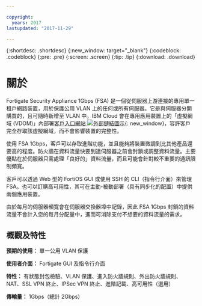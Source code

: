 ```yaml
---

copyright:
  years: 2017
lastupdated: "2017-11-29"

---
```


{:shortdesc: .shortdesc}
{:new_window: target="_blank"}
{:codeblock: .codeblock}
{:pre: .pre}
{:screen: .screen}
{:tip: .tip}
{:download: .download}

# 關於

Fortigate Security Appliance 1Gbps (FSA) 是一個從伺服器上游連接的專用單一租戶網路裝置，用於保護公用 VLAN 上的任何或所有伺服器。它是與伺服器分開購買的，且可隨時新增至 VLAN 中。IBM Cloud 會在專用應用裝置上的「虛擬網域 (VDOM)」內部署[客戶入口網站 ![外部鏈結圖示](../../icons/launch-glyph.svg "外部鏈結圖示")](http://www.fortinet.com/sites/default/files/productdatasheets/FortiGate-300C.pdf){: new_window}，容許客戶完全存取該虛擬網域，而不會影響裝置的完整性。 

使用 FSA 1Gbps，客戶可以存取進階功能，並且能夠將裝置微調到比其他產品還要高的程度。防火牆在資料流量快要到達伺服器之前會封鎖或調整資料流量。主要優點在於伺服器只需處理「良好的」資料流量，而且可能會針對較不重要的通訊限制頻寬。 

客戶可以透過 Web 型的 FortiOS GUI 或使用 SSH 的 CLI（指令行介面）來管理 FSA。也可以訂購高可用性，其可在主動-被動部署（具有同步化的配置）中提供兩個應用裝置。

由於每月的伺服器頻寬會在伺服器交換器埠中記錄，因此 FSA 1Gbps 封鎖的資料流量不會計入您的每月分配量中，進而可消除支付不想要的資料流量的需求。

## 概觀及特性

**預期的使用：** 單一公用 VLAN 保護

**使用者介面：** Fortigate GUI 及指令行介面

**特性：** 有狀態封包檢驗、VLAN 保護、進入防火牆規則、外出防火牆規則、NAT、SSL VPN 終止、IPSec VPN 終止、進階記載、高可用性（選用）

**傳輸量：** 1Gbps（總計 2Gbps）
